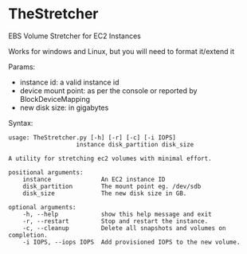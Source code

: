 TheStretcher
============

EBS Volume Stretcher for EC2 Instances

Works for windows and Linux, but you will need to format it/extend it

Params:

+ instance id: a valid instance id
+ device mount point: as per the console or reported by BlockDeviceMapping
+ new disk size: in gigabytes

Syntax:

    usage: TheStretcher.py [-h] [-r] [-c] [-i IOPS]
                       instance disk_partition disk_size

    A utility for stretching ec2 volumes with minimal effort.

    positional arguments:
        instance              An EC2 instance ID
        disk_partition        The mount point eg. /dev/sdb
        disk_size             The new disk size in GB.

    optional arguments:
        -h, --help            show this help message and exit
        -r, --restart         Stop and restart the instance.
        -c, --cleanup         Delete all snapshots and volumes on completion.
        -i IOPS, --iops IOPS  Add provisioned IOPS to the new volume.